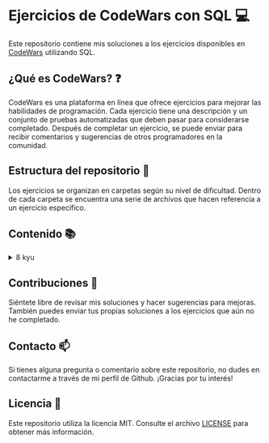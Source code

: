 # Ejercicios de CodeWars con SQL :computer:

Este repositorio contiene mis soluciones a los ejercicios disponibles en [CodeWars](https://www.codewars.com) utilizando SQL.

## ¿Qué es CodeWars? :question:

CodeWars es una plataforma en línea que ofrece ejercicios para mejorar las habilidades de programación. Cada ejercicio
tiene una descripción y un conjunto de pruebas automatizadas que deben pasar para considerarse completado. Después de
completar un ejercicio, se puede enviar para recibir comentarios y sugerencias de otros programadores en la comunidad.

## Estructura del repositorio :file_folder:

Los ejercicios se organizan en carpetas según su nivel de dificultad. Dentro de cada carpeta se encuentra una serie de archivos que hacen referencia a un ejercicio específico.

## Contenido :books:

<details>
    <summary>8 kyu</summary>
        <ol type="1">
        <li><a href="/kyu8/EvenOrOdd.sql">Even or Odd</a> - <a href="https://www.codewars.com/kata/53da3dbb4a5168369a0000fe/">↗</a></li>
        <li><a href="/kyu8/StringRepeat.sql">String Repeat</a> - <a href="https://www.codewars.com/kata/57a0e5c372292dd76d000d7e">↗</a></li>
        <li><a href="/kyu8/ConvertBooleanValuesToStringsYesOrNo.sql">Convert boolean values to strings 'Yes' or 'No'</a> - <a href="https://www.codewars.com/kata/53369039d7ab3ac506000467">↗</a></li>
        <li><a href="/kyu8/CountOddNumbersBelowN.sql">Count Odd Numbers Below N</a> - <a href="https://www.codewars.com/kata/59342039eb450e39970000a6">↗</a></li>
        <li><a href="/kyu8/CountByX.sql">Count By X</a> - <a href="https://www.codewars.com/kata/5513795bd3fafb56c200049e">↗</a></li>
        <li><a href="/kyu8/DalmatiaSquashTheBugsNotTheDogs.sql">101 Dalmatians - squash the bugs, not the dogs!</a> - <a href="https://www.codewars.com/kata/56f6919a6b88de18ff000b36">↗</a></li>
        <li><a href="/kyu8/AdultsOnly.sql">Adults only (SQL for Beginners #1)</a> - <a href="https://www.codewars.com/kata/590a95eede09f87472000213">↗</a></li>
        <li><a href="/kyu8/CheckForFactor.sql">Grasshopper - Check for factor</a> - <a href="https://www.codewars.com/kata/55cbc3586671f6aa070000fb">↗</a></li>
        <li><a href="/kyu8/CollectTuition.sql">Collect Tuition (SQL for Beginners #4)</a> - <a href="https://www.codewars.com/kata/5910b0d378cc2ba91400000b">↗</a></li>
        <li><a href="/kyu8/Clock.sql">Beginner Series #2 Clock</a> - <a href="https://www.codewars.com/kata/55f9bca8ecaa9eac7100004a">↗</a></li>
        <li><a href="/kyu8/ConvertToHexadecimal.sql">Easy SQL: Convert to Hexadecimal</a> - <a href="https://www.codewars.com/kata/594a50bafd3b7031c1000013">↗</a></li>
        <li><a href="/kyu8/CenturyFromYear.sql">Century From Year</a> - <a href="https://www.codewars.com/kata/5a3fe3dde1ce0e8ed6000097">↗</a></li>
        <li><a href="/kyu8/CountTheNumberOfCubesWithPaintOn.sql">Count the number of cubes with paint on</a> - <a href="https://www.codewars.com/kata/5763bb0af716cad8fb000580">↗</a></li>
        <li><a href="/kyu8/EasySQLOrdering.sql">Easy SQL - Ordering</a> - <a href="https://www.codewars.com/kata/593ed37c93350098d600001d">↗</a></li>
        <li><a href="/kyu8/ExpressionsMatter.sql">Expressions Matter</a> - <a href="https://www.codewars.com/kata/5ae62fcf252e66d44d00008e">↗</a></li>
        <li><a href="/kyu8/FakeBinary.sql">Fake Binary</a> - <a href="https://www.codewars.com/kata/57eae65a4321032ce000002d/">↗</a></li>
        <li><a href="/kyu8/FindAllActiveStudents.sql">1. Find all active students</a> - <a href="https://www.codewars.com/kata/5809b9ef88b750ab180001ec">↗</a></li>
        <li><a href="/kyu8/GetNthEvenNumber.sql">Get Nth Even Number</a> - <a href="https://www.codewars.com/kata/5933a1f8552bc2750a0000ed">↗</a></li>
        <li><a href="/kyu8/GrasshopperSummation.sql">Grasshopper Summation</a> - <a href="https://www.codewars.com/kata/55d24f55d7dd296eb9000030">↗</a></li>
        <li><a href="/kyu8/IsItAPalindrome.sql">Is it a palindrome?</a> - <a href="https://www.codewars.com/kata/57a1fd2ce298a731b20006a4">↗</a></li>
        <li><a href="/kyu8/IsNDivisibleByXAndY.sql">Is n divisible by x and y?</a> - <a href="https://www.codewars.com/kata/5545f109004975ea66000086">↗</a></li>
        <li><a href="/kyu8/KeepHydrated.sql">Keep Hydrated</a> - <a href="https://www.codewars.com/kata/582cb0224e56e068d800003c">↗</a></li>
        <li><a href="/kyu8/Lowercase.sql">Easy SQL: LowerCase</a> - <a href="https://www.codewars.com/kata/594800ba6fb152624300006d">↗</a></li>
        <li><a href="/kyu8/MakeUpperCase.sql">Make UpperCase</a> - <a href="https://www.codewars.com/kata/57a0556c7cb1f31ab3000ad7">↗</a></li>
        <li><a href="/kyu8/MessiGoalsFunction.sql">Grasshopper - Messi goals function</a> - <a href="https://www.codewars.com/kata/55f73be6e12baaa5900000d4">↗</a></li>
        <li><a href="/kyu8/Mod.sql">SQL Basics: Mod</a> - <a href="https://www.codewars.com/kata/594a9592704e4d21bc000131">↗</a></li>
        <li><a href="/kyu8/Multiply.sql">Multiply</a> - <a href="https://www.codewars.com/kata/50654ddff44f800200000004">↗</a></li>
        <li><a href="/kyu8/NeverVisitA.sql">Never visit a . . . !?</a> - <a href="https://www.codewars.com/kata/56c5847f27be2c3db20009c3">↗</a></li>
        <li><a href="/kyu8/OnTheCanadianBorder.sql">On the Canadian Border (SQL for Beginners #2)</a> - <a href="https://www.codewars.com/kata/590ba881fe13cfdcc20001b4">↗</a></li>
        <li><a href="/kyu8/OppositeNumber.sql">Opposite Number</a> - <a href="https://www.codewars.com/kata/56dec885c54a926dcd001095">↗</a></li>
        <li><a href="/kyu8/OppositesAttract.sql">Opposites Attract</a> - <a href="https://www.codewars.com/kata/555086d53eac039a2a000083">↗</a></li>
        <li><a href="/kyu8/QuarterOfTheYear.sql">Quarter of the year</a> - <a href="https://www.codewars.com/kata/5ce9c1000bab0b001134f5af">↗</a></li>
        <li><a href="/kyu8/RegisterForTheParty.sql">Register for the Party (SQL for Beginners #3)</a> - <a href="https://www.codewars.com/kata/590cc86f7557c0494000007e">↗</a></li>
        <li><a href="/kyu8/RemoveExclamationMarks.sql">Remove Exclamation Marks</a> - <a href="https://www.codewars.com/kata/57a0885cbb9944e24c00008e">↗</a></li>
        <li><a href="/kyu8/RemoveFirstAndLastCharacter.sql">Remove First And Last Character</a> - <a href="https://www.codewars.com/kata/56bc28ad5bdaeb48760009b0">↗</a></li>
        <li><a href="/kyu8/RemoveStringSpaces.sql">Remove String Spaces</a> - <a href="https://www.codewars.com/kata/57eae20f5500ad98e50002c5">↗</a></li>
        <li><a href="/kyu8/ReturningStrings.sql">Returning Strings</a> - <a href="https://www.codewars.com/kata/55a70521798b14d4750000a4">↗</a></li>
        <li><a href="/kyu8/ReversedStrings.sql">Reversed Strings</a> - <a href="https://www.codewars.com/kata/5168bb5dfe9a00b126000018">↗</a></li>
        <li><a href="/kyu8/RoundingDecimals.sql">Easy SQL: Rounding Decimals</a> - <a href="https://www.codewars.com/kata/594a6133704e4daf5d00003d">↗</a></li>
        <li><a href="/kyu8/SchoolPaperwork.sql">Beginner Series #1 School Paperwork</a> - <a href="https://www.codewars.com/kata/55f9b48403f6b87a7c0000bd">↗</a></li>
        <li><a href="/kyu8/SelectColumns.sql">SQL Grasshopper: Select Columns</a> - <a href="https://www.codewars.com/kata/582365c18917435ab3000020">↗</a></li>
        <li><a href="/kyu8/SimpleDistinct.sql">SQL Basics: Simple DISTINCT</a> - <a href="https://www.codewars.com/kata/58111670e10b53be31000108">↗</a></li>
        <li><a href="/kyu8/SimpleMinMax.sql">SQL Basics: Simple MIN / MAX</a> - <a href="https://www.codewars.com/kata/581113dce10b531b1d0000bd">↗</a></li>
        <li><a href="/kyu8/SimpleMultiplication.sql">Simple Multiplication</a> - <a href="https://www.codewars.com/kata/583710ccaa6717322c000105">↗</a></li>
        <li><a href="/kyu8/SimpleSum.sql">SQL Basics: Simple SUM</a> - <a href="https://www.codewars.com/kata/58110da0009b4f7ef80000ad">↗</a></li>
        <li><a href="/kyu8/SimpleWhereAndOrderBy.sql">SQL Basics: Simple WHERE and ORDER BY</a> - <a href="https://www.codewars.com/kata/5809508cc47d327c12000084">↗</a></li>
        </ol>
</details>

## Contribuciones :handshake:

Siéntete libre de revisar mis soluciones y hacer sugerencias para mejoras. También puedes enviar tus propias soluciones
a los ejercicios que aún no he completado.

## Contacto :mailbox:

Si tienes alguna pregunta o comentario sobre este repositorio, no dudes en contactarme a través de mi perfil de Github.
¡Gracias por tu interés!

## Licencia :page_facing_up:

Este repositorio utiliza la licencia MIT. Consulte el archivo [LICENSE](LICENSE) para obtener más información.
